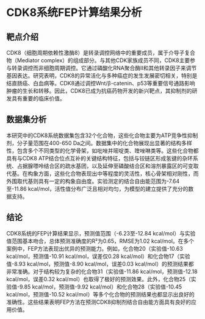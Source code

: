 # CDK8系统FEP计算结果分析

## 靶点介绍

CDK8（细胞周期依赖性激酶8）是转录调控网络中的重要成员，属于介导子复合物（Mediator complex）的组成部分。与其他CDK家族成员不同，CDK8主要参与转录调控而非细胞周期调控。它通过磷酸化RNA聚合酶II和其他转录因子来调节基因表达。研究表明，CDK8的异常活化与多种癌症的发生发展密切相关，特别是结直肠癌、白血病等。CDK8通过调控Wnt/β-catenin、p53等重要信号通路影响肿瘤的生长和转移。因此，CDK8已成为抗癌药物开发的新兴靶点，其抑制剂的研发具有重要的临床价值。

## 数据集分析

本研究中的CDK8系统数据集包含32个化合物，这些化合物主要为ATP竞争性抑制剂，分子量范围在400-650 Da之间。数据集中的化合物展现出显著的结构多样性，包含多个不同类型的化学骨架，如吡唑并嘧啶类、喹唑啉类等。这些化合物都具有与CDK8 ATP结合位点互补的关键结构特征，包括与铰链区形成氢键的杂环系统、占据腺嘌呤结合区的疏水基团，以及延伸至磷酸结合区和溶剂暴露区的可变取代基。在构象方面，这些化合物表现出中等程度的灵活性，核心骨架相对刚性，而外围取代基则具有一定的构象自由度。实验测定的结合自由能范围为-7.64至-11.86 kcal/mol，活性值分布广泛且相对均匀，为模型的建立提供了充分的数据支持。

## 结论

CDK8系统的FEP计算结果显示，预测值范围（-6.23至-12.84 kcal/mol）与实验值范围基本吻合，总体预测准确度的R²为0.65，RMSE为1.02 kcal/mol。在多个案例中，FEP方法表现出优异的预测能力。例如，化合物20（实验值-10.63 kcal/mol，预测值-10.91 kcal/mol，误差仅0.28 kcal/mol）和化合物17（实验值-8.93 kcal/mol，预测值-8.90 kcal/mol，误差0.03 kcal/mol）的预测结果都非常准确。对于结构较为复杂的化合物31（实验值-11.86 kcal/mol，预测值-12.18 kcal/mol，误差0.32 kcal/mol）也取得了极好的预测效果。此外，化合物25（实验值-9.85 kcal/mol，预测值-9.92 kcal/mol）和化合物28（实验值-10.45 kcal/mol，预测值-10.52 kcal/mol）等多个化合物的预测结果也都显示出良好的准确性。这些结果表明FEP方法在预测CDK8抑制剂结合自由能方面具有良好的应用价值。 